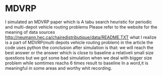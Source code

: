 # MDVRP
I simulated an MDVRP paper which is A tabu search heuristic for periodic and multi-depot vehicle routing problems
Please refer to the website for the meaning of data sources  http://neumann.hec.ca/chairedistributique/data/README.TXT
what I realize is a part of MDVRP(multi depots vehicle routing problem) in the article
the code uses python
the conclusion after simulation is that:
  we will reach the best answer or the answer which is close to baseline a relativeli small size questions
  but we got some bad simulation when we deal with bigger size problem while somtimes reachs 6 times result to baseline
 In a word,it is meaningful in some areas and worthy whit recording.
